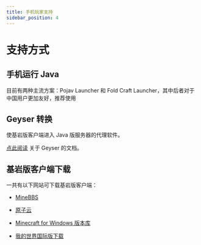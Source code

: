 ```yaml
---
title: 手机玩家支持
sidebar_position: 4
---
```


# 支持方式

## 手机运行 Java

目前有两种主流方案：Pojav Launcher 和 Fold Craft Launcher，其中后者对于中国用户更加友好，推荐使用

## Geyser 转换

使基岩版客户端进入 Java 版服务器的代理软件。

[点此阅读](/Java/process/mobile-player/Geyser) 关于 Geyser 的文档。

## 基岩版客户端下载

一共有以下网站可下载基岩版客户端：

- [MineBBS](https://mc.minebbs.com)

- [原子云](https://res.nullatom.com/Minecraft)

- [Minecraft for Windows 版本库](https://www.mcappx.com)

- [我的世界国际版下载](https://mcapks.com)
